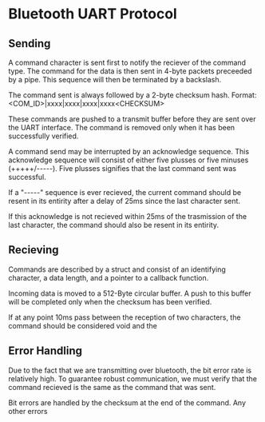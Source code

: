 Bluetooth UART Protocol
=======================

Sending
-------

A command character is sent first to notify the reciever of the command type.
The command for the data is then sent in 4-byte packets preceeded by a pipe.
This sequence will then be terminated by a backslash.

The command sent is always followed by a 2-byte checksum hash.
Format: <COM_ID>|xxxx|xxxx|xxxx|xxxx\<CHECKSUM>

These commands are pushed to a transmit buffer before they are sent over
the UART interface. The command is removed only when it has been successfully
verified.

A command send may be interrupted by an acknowledge sequence. This acknowledge
sequence will consist of either five plusses or five minuses (+++++/-----).
Five plusses signifies that the last command sent was successful.

If a "-----" sequence is ever recieved, the current command should be resent
in its entirity after a delay of 25ms since the last character sent.

If this acknowledge is not recieved within 25ms of the trasmission of the last
character, the command should also be resent in its entirity.

Recieving
---------

Commands are described by a struct and consist of an identifying character,
a data length, and a pointer to a callback function.

Incoming data is moved to a 512-Byte circular buffer. A push to this buffer
will be completed only when the checksum has been verified.

If at any point 10ms pass between the reception of two characters, the command
should be considered void and the 

Error Handling
--------------

Due to the fact that we are transmitting over bluetooth, the bit error rate
is relatively high. To guarantee robust communication, we must verify that
the command recieved is the same as the command that was sent.

Bit errors are handled by the checksum at the end of the command. Any other
errors 
